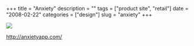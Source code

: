 +++
title = "Anxiety"
description = ""
tags = ["product site", "retail"]
date = "2008-02-22"
categories = ["design"]
slug = "anxiety"
+++


 

  <div id="screens-thumbs" class="clearfix">
    <div class="txt-center" id="design-submission"><a href="http://anxietyapp.com/"><img id='bluga-thumbnail-892' class='bluga-thumbnail large' src='http://media.konigi.com/bluga/
wt47f2791f21494_0.jpg'/></a></div>  
  </div>   
<p><a href="http://anxietyapp.com/">http://anxietyapp.com/</a></p>




